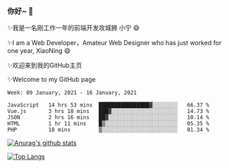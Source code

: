 ### 你好~  👋

✨我是一名刚工作一年的前端开发攻城狮 小宁 😄

✨I am a Web Developer，Amateur Web Designer who has just worked for one year, XiaoNing 😄

✨欢迎来到我的GitHub主页

✨Welcome to my GitHub page
<!--
**7148505/7148505** is a ✨ _special_ ✨ repository because its `README.md` (this file) appears on your GitHub profile.

Here are some ideas to get you started:

- 🔭 I’m currently working on ...
- 🌱 I’m currently learning ...
- 👯 I’m looking to collaborate on ...
- 🤔 I’m looking for help with ...
- 💬 Ask me about ...
- 📫 How to reach me: ...
- 😄 Pronouns: ...
- ⚡ Fun fact: ...
-->

<!--START_SECTION:waka-->
```text
Week: 09 January, 2021 - 16 January, 2021

JavaScript   14 hrs 53 mins  ████████████████▓░░░░░░░░   66.37 % 
Vue.js       3 hrs 18 mins   ███▓░░░░░░░░░░░░░░░░░░░░░   14.73 % 
JSON         2 hrs 16 mins   ██▓░░░░░░░░░░░░░░░░░░░░░░   10.14 % 
HTML         1 hr 11 mins    █▒░░░░░░░░░░░░░░░░░░░░░░░   05.35 % 
PHP          18 mins         ▒░░░░░░░░░░░░░░░░░░░░░░░░   01.34 % 
```
<!--END_SECTION:waka-->

[![Anurag's github stats](https://github-readme-stats.vercel.app/api?username=littleCareless)](https://github.com/anuraghazra/github-readme-stats)

[![Top Langs](https://github-readme-stats.vercel.app/api/top-langs/?username=littleCareless&layout=compact)](https://github.com/anuraghazra/github-readme-stats)
